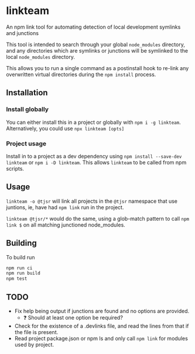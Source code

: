 # linkteam

An npm link tool for automating detection of local development symlinks and junctions

This tool is intended to search through your global `node_modules` directory, and any directories which are
symlinks or junctions will be symlinked to the local `node_modules` directory.

This allows you to run a single command as a postinstall hook to re-link any overwritten virtual directories
during the `npm install` process.

## Installation

### Install globally

You can either install this in a project or globally with `npm i -g linkteam`.  Alternatively, you could use `npx linkteam [opts]`

### Project usage

Install in to a project as a dev dependency using `npm install --save-dev linkteam` or `npm i -D linkteam`.  This allows `linkteam` to be called from npm scripts.

## Usage



`linkteam -o @tjsr` will link all projects in the `@tjsr` namespace that use juntions, ie, have had `npm link` run in the project.

`linkteam @tjsr/*` would do the same, using a glob-match pattern to call `npm link $` on all matching junctioned node_modules.

## Building

To build run

```sh
npm run ci
npm run build
npm test
```

## TODO

- Fix help being output if junctions are found and no options are provided.
  - ❓ Should at least one option be required?
- Check for the existence of a .devlinks file, and read the lines from that if the file is present.
- Read project package.json or npm ls and only call `npm link` for modules used by project.
